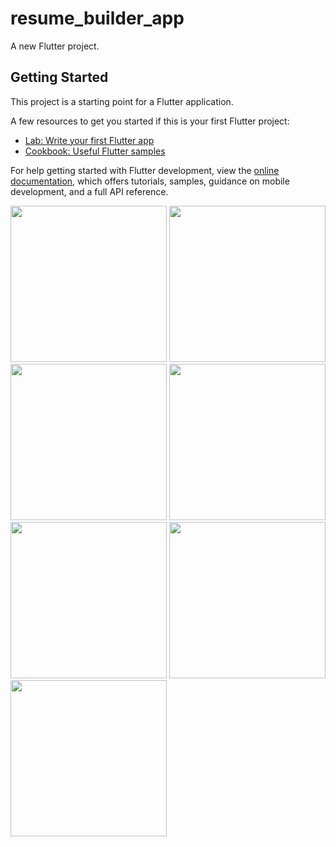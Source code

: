# resume_builder_app

A new Flutter project.

## Getting Started

This project is a starting point for a Flutter application.

A few resources to get you started if this is your first Flutter project:

- [Lab: Write your first Flutter app](https://docs.flutter.dev/get-started/codelab)
- [Cookbook: Useful Flutter samples](https://docs.flutter.dev/cookbook)

For help getting started with Flutter development, view the
[online documentation](https://docs.flutter.dev/), which offers tutorials,
samples, guidance on mobile development, and a full API reference.


<img src= "https://user-images.githubusercontent.com/118421837/232280692-57fdfb05-3c4e-443f-8411-fc7f317713e0.png" width="250px"></img>
<img src= "https://user-images.githubusercontent.com/131134576/234341346-ca55027e-65ec-45c3-9b37-470e2e8c619d.png" width="250px"></img>
<img src= "https://user-images.githubusercontent.com/131134576/234354421-8186b75c-9e29-4c71-a8c6-d7e3f2546737.png" width="250px"></img>
<img src= "https://user-images.githubusercontent.com/131134576/234354588-577bce99-b61a-4226-8eef-eff9035ffcab.png" width="250px"></img>
<img src= "https://user-images.githubusercontent.com/118421837/232281954-5863437f-6e4d-418e-b5f0-a640bb64f45d.png" width="250px"></img>
<img src= "https://user-images.githubusercontent.com/131134576/233122984-9f2d3491-269c-4e81-b82a-0f1be71f7457.png" width="250px"></img>
<img src= "https://user-images.githubusercontent.com/131134576/234354730-9f080326-07b7-4e60-a85f-3a2d0d2e4957.png" width="250px"></img>
